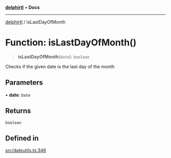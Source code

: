 [**delphirtl**](../README.md) • **Docs**

***

[delphirtl](../globals.md) / isLastDayOfMonth

# Function: isLastDayOfMonth()

> **isLastDayOfMonth**(`date`): `boolean`

Checks if the given date is the last day of the month

## Parameters

• **date**: `Date`

## Returns

`boolean`

## Defined in

[src/dateutils.ts:346](https://github.com/chuacw/delphirtl/blob/48cfb097286672c971bbebd46ef739959b561e2a/src/dateutils.ts#L346)
